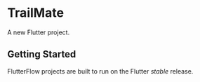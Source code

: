 # TrailMate

A new Flutter project.

## Getting Started

FlutterFlow projects are built to run on the Flutter _stable_ release.
